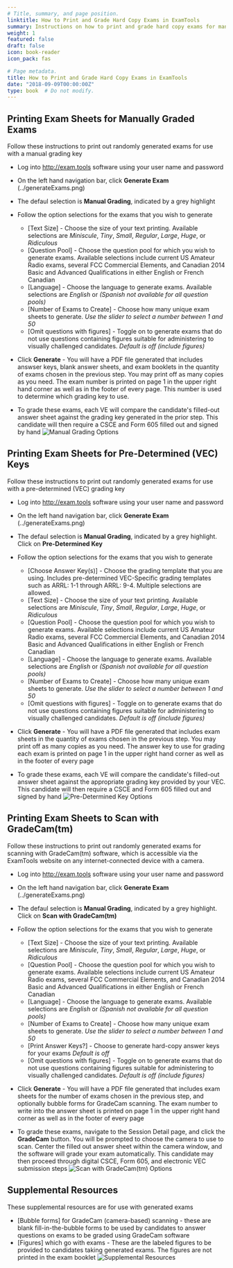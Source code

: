 ```yaml
---
# Title, summary, and page position.
linktitle: How to Print and Grade Hard Copy Exams in ExamTools
summary: Instructions on how to print and grade hard copy exams for manual grading, GradeCam grading, and use with VEC Answer Keys
weight: 1
featured: false
draft: false
icon: book-reader
icon_pack: fas

# Page metadata.
title: How to Print and Grade Hard Copy Exams in ExamTools
date: "2018-09-09T00:00:00Z"
type: book  # Do not modify.
---
```


## Printing Exam Sheets for Manually Graded Exams

Follow these instructions to print out randomly generated exams for use with a manual grading key

* Log into http://exam.tools software using your user name and password
* On the left hand navigation bar, click **Generate Exam**
(../generateExams.png)

* The defaul selection is **Manual Grading**, indicated by a grey highlight
* Follow the option selections for the exams that you wish to generate
    * [Text Size] - Choose the size of your text printing.  Available selections are *Miniscule*, *Tiny*, *Small*, *Regular*, *Large*, *Huge*, or *Ridiculous*
    * [Question Pool] - Choose the question pool for which you wish to generate exams.  Available selections include current US Amateur Radio exams, several FCC Commercial Elements, and Canadian 2014 Basic and Advanced Qualifications in either English or French Canadian
    * [Language] - Choose the language to generate exams.  Available selections are *English* or *(Spanish not available for all question pools)*
    * [Number of Exams to Create] - Choose how many unique exam sheets to generate.  *Use the slider to select a number between 1 and 50*
    * [Omit questions with figures] - Toggle on to generate exams that do not use questions containing figures suitable for administering to visually challenged candidates. *Default is off (include figures)*
* Click **Generate** - You will have a PDF file generated that includes answser keys, blank answer sheets, and exam booklets in the quantity of exams chosen in the previous step.  You may print off as many copies as you need.  The exam number is printed on page 1 in the upper right hand corner as well as in the footer of every page.  This number is used to determine which grading key to use.

* To grade these exams, each VE will compare the candidate's filled-out answer sheet against the grading key generated in the prior step.  This candidate will then require a CSCE and Form 605 filled out and signed by hand
![Manual Grading Options](../manualGradingOptions.png)



## Printing Exam Sheets for Pre-Determined (VEC) Keys

Follow these instructions to print out randomly generated exams for use with a pre-determined (VEC) grading key

* Log into http://exam.tools software using your user name and password
* On the left hand navigation bar, click **Generate Exam**
(../generateExams.png)

* The defaul selection is **Manual Grading**, indicated by a grey highlight.  Click on **Pre-Determined Key**
* Follow the option selections for the exams that you wish to generate
    * [Choose Answer Key(s)] - Choose the grading template that you are using.  Includes pre-determined VEC-Specific grading templates such as ARRL: 1-1 through ARRL: 9-4.  Multiple selections are allowed.
    * [Text Size] - Choose the size of your text printing.  Available selections are *Miniscule*, *Tiny*, *Small*, *Regular*, *Large*, *Huge*, or *Ridiculous*
    * [Question Pool] - Choose the question pool for which you wish to generate exams.  Available selections include current US Amateur Radio exams, several FCC Commercial Elements, and Canadian 2014 Basic and Advanced Qualifications in either English or French Canadian
    * [Language] - Choose the language to generate exams.  Available selections are *English* or *(Spanish not available for all question pools)*
    * [Number of Exams to Create] - Choose how many unique exam sheets to generate.  *Use the slider to select a number between 1 and 50*
    * [Omit questions with figures] - Toggle on to generate exams that do not use questions containing figures suitable for administering to visually challenged candidates. *Default is off (include figures)*
* Click **Generate** - You will have a PDF file generated that includes exam sheets in the quantity of exams chosen in the previous step.  You may print off as many copies as you need.  The answer key to use for grading each exam is printed on page 1 in the upper right hand corner as well as in the footer of every page

* To grade these exams, each VE will compare the candidate's filled-out answer sheet against the appropriate grading key provided by your VEC.  This candidate will then require a CSCE and Form 605 filled out and signed by hand
![Pre-Determined Key Options](../predeterminedKeyOptions.png)



## Printing Exam Sheets to Scan with GradeCam(tm)

Follow these instructions to print out randomly generated exams for scanning with GradeCam(tm) software, which is accessible via the ExamTools website on any internet-connected device with a camera.

* Log into http://exam.tools software using your user name and password
* On the left hand navigation bar, click **Generate Exam**
(../generateExams.png)

* The defaul selection is **Manual Grading**, indicated by a grey highlight.  Click on **Scan with GradeCam(tm)**
* Follow the option selections for the exams that you wish to generate
    * [Text Size] - Choose the size of your text printing.  Available selections are *Miniscule*, *Tiny*, *Small*, *Regular*, *Large*, *Huge*, or *Ridiculous*
    * [Question Pool] - Choose the question pool for which you wish to generate exams.  Available selections include current US Amateur Radio exams, several FCC Commercial Elements, and Canadian 2014 Basic and Advanced Qualifications in either English or French Canadian
    * [Language] - Choose the language to generate exams.  Available selections are *English* or *(Spanish not available for all question pools)*
    * [Number of Exams to Create] - Choose how many unique exam sheets to generate.  *Use the slider to select a number between 1 and 50*
    * [Print Answer Keys?] - Choose to generate hard-copy answer keys for your exams *Default is off*
    * [Omit questions with figures] - Toggle on to generate exams that do not use questions containing figures suitable for administering to visually challenged candidates. *Default is off (include figures)*
* Click **Generate** - You will have a PDF file generated that includes exam sheets for the number of exams chosen in the previous step, and optionally bubble forms for GradeCam scanning.  The exam number to write into the answer sheet is printed on page 1 in the upper right hand corner as well as in the footer of every page

* To grade these exams, navigate to the Session Detail page, and click the **GradeCam** button.  You will be prompted to choose the camera to use to scan.  Center the filled out answer sheet within the camera window, and the software will grade your exam automatically.  This candidate may then proceed through digital CSCE, Form 605, and electronic VEC submission steps
![Scan with GradeCam(tm) Options](../scanWithGradecamOptions.png)



## Supplemental Resources

These supplemental resources are for use with generated exams

* [Bubble forms] for GradeCam (camera-based) scanning - these are blank fill-in-the-bubble forms to be used by candidates to answer questions on exams to be graded using GradeCam software
* [Figures] which go with exams - These are the labeled figures to be provided to candidates taking generated exams.  The figures are not printed in the exam booklet
![Supplemental Resources](../supplementalResources.png)
